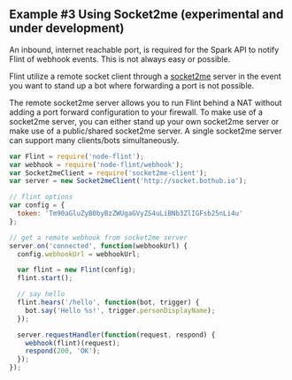 ## Example #3 Using Socket2me (experimental and under development)
An inbound, internet reachable port, is required for the Spark API to notify
Flint of webhook events. This is not always easy or possible.

Flint utilize a remote socket client through a
[socket2me](https://github.com/nmarus/socket2me) server in the event you want to
stand up a bot where forwarding a port is not possible.

The remote socket2me server allows you to run Flint behind a NAT without adding
a port forward configuration to your firewall. To make use of a socket2me
server, you can either stand up your own socket2me server or make use of a
public/shared socket2me server. A single socket2me server can support many
clients/bots simultaneously.

```js
var Flint = require('node-flint');
var webhook = require('node-flint/webhook');
var Socket2meClient = require('socket2me-client');
var server = new Socket2meClient('http://socket.bothub.io');

// flint options
var config = {
  token: 'Tm90aGluZyB0byBzZWUgaGVyZS4uLiBNb3ZlIGFsb25nLi4u'
};

// get a remote webhook from socket2me server
server.on('connected', function(webhookUrl) {
  config.webhookUrl = webhookUrl;

  var flint = new Flint(config);
  flint.start();

  // say hello
  flint.hears('/hello', function(bot, trigger) {
    bot.say('Hello %s!', trigger.personDisplayName);
  });

  server.requestHandler(function(request, respond) {
    webhook(flint)(request);
    respond(200, 'OK');
  });
});
```
